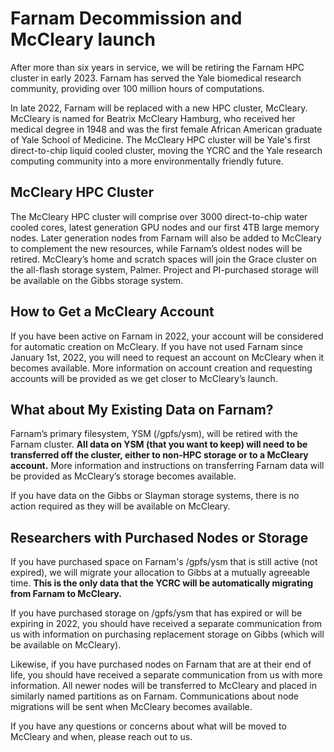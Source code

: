 # Farnam Decommission and McCleary launch

After more than six years in service, we will be retiring the Farnam HPC cluster in early 2023. Farnam has served the Yale biomedical research community, providing over 100 million hours of computations. 
 
In late 2022, Farnam will be replaced with a new HPC cluster, McCleary. McCleary is named for Beatrix McCleary Hamburg, who received her medical degree in 1948 and was the first female African American graduate of Yale School of Medicine. The McCleary HPC cluster will be Yale's first direct-to-chip liquid cooled cluster, moving the YCRC and the Yale research computing community into a more environmentally friendly future.
 
## McCleary HPC Cluster

The McCleary HPC cluster will comprise over 3000 direct-to-chip water cooled cores, latest generation GPU nodes and our first 4TB large memory nodes. Later generation nodes from Farnam will also be added 
to McCleary to complement the new resources, while Farnam’s oldest nodes will be retired. McCleary’s home and scratch spaces will join the Grace cluster on the all-flash storage system, Palmer. Project and PI-purchased storage will be available on the Gibbs storage system.
 
## How to Get a McCleary Account

If you have been active on Farnam in 2022, your account will be considered for automatic creation on McCleary. If you have not used Farnam since January 1st, 2022, you will need to request an account on McCleary when it becomes available. More information on account creation and requesting accounts will be provided as we get closer to McCleary’s launch.

## What about My Existing Data on Farnam?

Farnam’s primary filesystem, YSM (/gpfs/ysm), will be retired with the Farnam cluster. **All data on YSM (that you want to keep) will need to be transferred off the cluster, either to non-HPC storage or to a McCleary account.** More information and instructions on transferring Farnam data will be provided as McCleary’s storage becomes available.
 
If you have data on the Gibbs or Slayman storage systems, there is no action required as they will be available on McCleary.
 
## Researchers with Purchased Nodes or Storage

If you have purchased space on Farnam's /gpfs/ysm that is still active (not expired), we will migrate your allocation to Gibbs at a mutually agreeable time. **This is the only data that the YCRC will be automatically migrating from Farnam to McCleary.**  

If you have purchased storage on /gpfs/ysm that has expired or will be expiring in 2022, you should have received a separate communication from us with information on purchasing replacement storage on Gibbs (which will be available on McCleary).  
 
Likewise, if you have purchased nodes on Farnam that are at their end of life, you should have received a separate communication from us with more information. All newer nodes will be transferred to McCleary and placed in similarly named partitions as on Farnam. Communications about node migrations will be sent when McCleary becomes available.
 
If you have any questions or concerns about what will be moved to McCleary and when, please reach out to us.